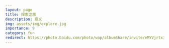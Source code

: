 ```yaml
---
layout: page
title: 探索之旅
description: 意义
img: assets/img/explore.jpg
importance: 9
category: fun
redirect: https://photo.baidu.com/photo/wap/albumShare/invite/eMYVjrtxIE?from=linkShare
---
```

